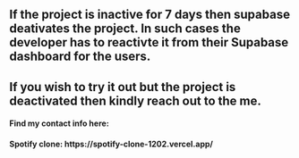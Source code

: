 <h2>If the project is inactive for 7 days then supabase deativates the project. In such cases the developer has to reactivte it from their Supabase dashboard for the users. </h2>
<h2> If you wish to try it out but the project is deactivated then kindly  reach out to the me.</h2>

<h4>Find my contact info here: </h4>
<h4>Spotify clone: https://spotify-clone-1202.vercel.app/ </h4>
